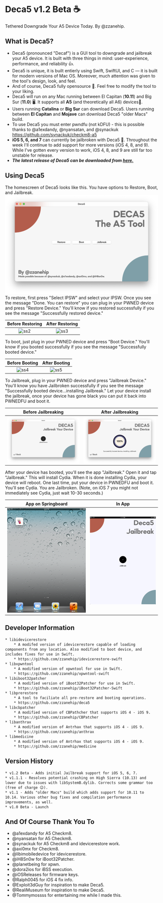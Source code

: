 # Deca5 v1.2 Beta ☕

Tethered Downgrade Your A5 Device Today. By @zzanehip.

## What is Deca5?
* Deca5 (pronounced "Decaf") is a GUI tool to downgrade and jailbreak your A5 device. It is built with three things in mind: user-experience, performance, and reliability 👍.
* Deca5 is unique, it is built entierly using Swift, SwiftUI, and C — it is built for modern versions of Mac OS. Moreover, much attention was given to the tool's design, look, and feel.
* And of course, Deca5 fully opensource 📂. Feel free to modify the tool to your liking. 
* Deca5 will run on any Mac running between El Capitan (**10.11**) and Big Sur (**11.0**) 🖥️. It supports all **A5** (and theoretically all A6) devices📱.
* Users running **Catalina** or **Big Sur** can download Deca5. Users running between **El Capitan** and **Mojave** can download Deca5 "older Macs" build. 
* To use Deca5 you must enter pwndfu (not kDFU) - this is possible thanks to @a1exdandy, @nyansatan, and @synackuk https://github.com/synackuk/checkm8-a5
* **iOS 5, 6, and 7** can currently be jailbroken with Deca5 🎉. Throughout the week I'll continue to add support for more versions (iOS 4, 8, and 9). While I've gotten every version to work, iOS 4, 8, and 9 are still far too unstable for release. 
* ***The latest release of Deca5 can be downloaded from [here.](https://github.com/zzanehip/Deca5/releases/latest)***  

 
## Using Deca5


The homescreen of Deca5 looks like this. You have options to Restore, Boot, and Jailbreak. 
![ss1](photos/ss1.png) 
To restore, first press "Select IPSW" and select your IPSW. Once you see the message "Done. You can restore" you can plug in your PWNED device and press "Restore Device." You'll know if you restored successfully if you see the message "Successfully restored device."

Before Restoring            |  After Restoring
:-------------------------:|:-------------------------:
![ss2](photos/ss2.png)  |  ![ss3](photos/ss3.png)

To boot, just plug in your PWNED device and press "Boot Device." You'll know if you booted successfully if you see the message "Successfully booted device."

Before Booting            |  After Booting
:-------------------------:|:-------------------------:
![ss4](photos/ss4.png)  |  ![ss5](photos/ss5.png)

To Jailbreak, plug in your PWNED device and press "Jailbreak Device." You'll know you have Jailbroken successfully if you see the message "Successfully booted device...installing Jailbreak." Let your device install the jailbreak, once your device has gone black you can put it back into PWNEDFU and boot it.

Before Jailbreaking         |  After Jailbreaking
:-------------------------:|:-------------------------:
![ss6](photos/ss6.png)  |  ![ss7](photos/ss7.png)

After your device has booted, you'll see the app "Jailbreak." Open it and tap "Jailbreak." This will install Cydia. When it is done installing Cydia, your device will reboot. One last time, put your device in PWNEDFU and boot it. You'll see Cydia. You are Jailbroken. (Note, on iOS 7 you might not immediately see Cydia, just wait 10-30 seconds.)

App on Springboard         |  In App
:-------------------------:|:-------------------------:
![ss8](photos/ss8.png)  |  ![ss9](photos/ss9.png)

## Developer Information

	* libidevicerestore
		* A modifed version of idevicerestore capable of loading components from any location. Also modified to boot device, and includes fixes for use in Swift.
		* https://github.com/zzanehip/idevicerestore-swift
	* libxpwntool
		* A modified version of xpwntool for use in Swift.
		* https://github.com/zzanehip/xpwntool-swift
	* libiboot32patcher
		* A modified version of iBoot32Patcher for use in Swift.
		* https://github.com/zzanehip/iBoot32Patcher-Swift
	* libprerestore
		* A tool to faciliate all pre-restore and booting operations. 
		* https://github.com/zzanehip/deca5
	* libcbpatcher
		* A modified version of CBPathcher that supports iOS 4 - iOS 9.
		* https://github.com/zzanehip/CBPatcher
	* libanthrax
		* A modified version of Antrhax that supports iOS 4 - iOS 9.  
		* https://github.com/zzanehip/anthrax 
	* libmedicine
		* A modified version of Antrhax that supports iOS 4 - iOS 9.  
		* https://github.com/zzanehip/medicine 

## Version History
	* v1.2 Beta - Adds initial Jailbreak support for iOS 5, 6, 7.
	* v1.1.1 - Resolves potential crashing on High Sierra (10.13) and lower due to issues with libSystemB.dylib. Corrects some grammar too (free of charge 😉).
	* v1.1 - Adds "older Macs" build which adds support for 10.11 to 10.14. Various other bug fixes and compilation performance improvements, as well. 
	* v1.0 Beta - Launch

## And Of Course Thank You To
* @a1exdandy for A5 Checkm8.
* @nyansatan for A5 Checkm8.
* @synackuk for A5 Checkm8 and idevicerestore work. 
* @axi0mx for Checkm8.
* @libimobiledevice for idevicerestore. 
* @iH8Sn0w for iBoot32Patcher.
* @planetbeing for xpwn.
* @dora2ios for iBSS execution.
* @iOSReleases for firmware keys.
* @Ralph0045 for iOS 4 fix info. 
* @Exploit3dGuy for inspiration to make Deca5.
* @RealiMuseum for inspiration to make Deca5.
* @Tommymossss for entertaining me while I made this.
